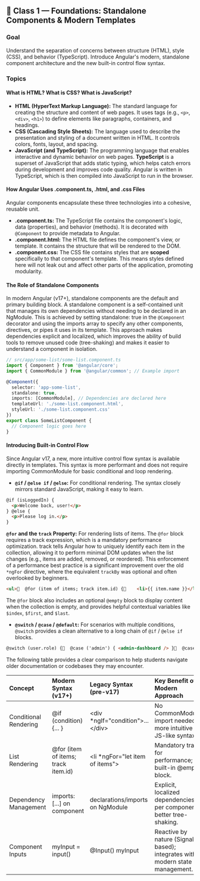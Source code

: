 ## **🧱 Class 1 — Foundations: Standalone Components & Modern Templates**

### **Goal**

Understand the separation of concerns between structure (HTML), style (CSS), and behavior (TypeScript). Introduce Angular's modern, standalone component architecture and the new built-in control flow syntax.

### **Topics**

#### **What is HTML? What is CSS? What is JavaScript?**

* **HTML (HyperText Markup Language):** The standard language for creating the structure and content of web pages. It uses tags (e.g., `<p>`, `<div>`, `<h1>`) to define elements like paragraphs, containers, and headings.  
* **CSS (Cascading Style Sheets):** The language used to describe the presentation and styling of a document written in HTML. It controls colors, fonts, layout, and spacing.  
* **JavaScript (and TypeScript):** The programming language that enables interactive and dynamic behavior on web pages. **TypeScript** is a superset of JavaScript that adds static typing, which helps catch errors during development and improves code quality. Angular is written in TypeScript, which is then compiled into JavaScript to run in the browser.

#### **How Angular Uses .component.ts, .html, and .css Files**

Angular components encapsulate these three technologies into a cohesive, reusable unit.

* **.component.ts:** The TypeScript file contains the component's logic, data (properties), and behavior (methods). It is decorated with `@Component` to provide metadata to Angular.  
* **.component.html:** The HTML file defines the component's view, or template. It contains the structure that will be rendered to the DOM.  
* **.component.css:** The CSS file contains styles that are **scoped** specifically to that component's template. This means styles defined here will not leak out and affect other parts of the application, promoting modularity.

#### 

#### **The Role of Standalone Components**

In modern Angular (v17+), standalone components are the default and primary building block. A standalone component is a self-contained unit that manages its own dependencies without needing to be declared in an NgModule. This is achieved by setting standalone: true in the `@Component` decorator and using the imports array to specify any other components, directives, or pipes it uses in its template. This approach makes dependencies explicit and localized, which improves the ability of build tools to remove unused code (tree-shaking) and makes it easier to understand a component in isolation.

```ts
// src/app/some-list/some-list.component.ts
import { Component } from '@angular/core';
import { CommonModule } from '@angular/common'; // Example import

@Component({
  selector: 'app-some-list',
  standalone: true,
  imports: [CommonModule], // Dependencies are declared here
  templateUrl: './some-list.component.html',
  styleUrl: './some-list.component.css'
})
export class SomeListComponent {
  // Component logic goes here
}
```

#### **Introducing Built-in Control Flow**

Since Angular v17, a new, more intuitive control flow syntax is available directly in templates. This syntax is more performant and does not require importing CommonModule for basic conditional and loop rendering.

* **`@if` / `@else if` / `@else`:** For conditional rendering. The syntax closely mirrors standard JavaScript, making it easy to learn.

```html
@if (isLoggedIn) {
  <p>Welcome back, user!</p>
} @else {
  <p>Please log in.</p>
}
```

**`@for` and the `track` Property:** For rendering lists of items. The `@for` block requires a track expression, which is a mandatory performance optimization. track tells Angular how to uniquely identify each item in the collection, allowing it to perform minimal DOM updates when the list changes (e.g., items are added, removed, or reordered). This enforcement of a performance best practice is a significant improvement over the old `*ngFor` directive, where the equivalent `trackBy` was optional and often overlooked by beginners.

```html
<ul>  @for (item of items; track item.id) {    <li>{{ item.name }}</li>  } @empty {    <li>No items available.</li>  }</ul>
```

The `@for` block also includes an optional `@empty` block to display content when the collection is empty, and provides helpful contextual variables like `$index`, `$first`, and `$last`.

* **`@switch` / `@case` / `@default`:** For scenarios with multiple conditions, `@switch` provides a clean alternative to a long chain of `@if` / `@else if` blocks.

```html
@switch (user.role) {  @case ('admin') { <admin-dashboard /> }  @case ('editor') { <editor-dashboard /> }  @default { <viewer-dashboard /> }}
```

The following table provides a clear comparison to help students navigate older documentation or codebases they may encounter.

| Concept | Modern Syntax (v17+) | Legacy Syntax (pre-v17) | Key Benefit of Modern Approach |
| :---- | :---- | :---- | :---- |
| Conditional Rendering | @if (condition) {... } | \<div \*ngIf="condition"\>...\</div\> | No CommonModule import needed; more intuitive JS-like syntax. |
| List Rendering | @for (item of items; track item.id) | \<li \*ngFor="let item of items"\> | Mandatory track for performance; built-in @empty block. |
| Dependency Management | imports: \[...\] on component | declarations/imports on NgModule | Explicit, localized dependencies per component; better tree-shaking. |
| Component Inputs | myInput \= input() | @Input() myInput | Reactive by nature (Signal-based); integrates with modern state management. |
